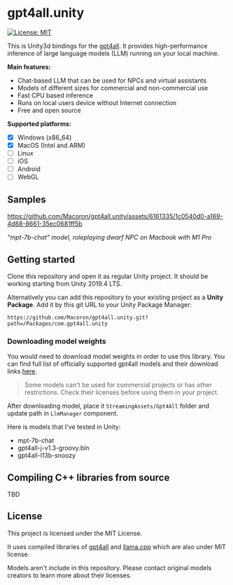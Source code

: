 # gpt4all.unity
[![License: MIT](https://img.shields.io/badge/license-MIT-blue.svg)](https://opensource.org/licenses/MIT) 

This is Unity3d bindings for the [gpt4all](https://github.com/nomic-ai/gpt4all). It provides high-performance inference of large language models (LLM) running on your local machine.

**Main features:**
- Chat-based LLM that can be used for NPCs and virtual assistants
- Models of different sizes for commercial and non-commercial use
- Fast CPU based inference
- Runs on local users device without Internet connection
- Free and open source

**Supported platforms:**
- [x] Windows (x86_64)
- [x] MacOS (Intel and ARM)
- [ ] Linux
- [ ] iOS
- [ ] Android
- [ ] WebGL

## Samples

https://github.com/Macoron/gpt4all.unity/assets/6161335/1c0540d0-a169-4d88-8661-35ec0681ff5b

*"mpt-7b-chat" model, roleplaying dwarf NPC on Macbook with M1 Pro*

## Getting started
Clone this repository and open it as regular Unity project. It should be working starting from Unity 2019.4 LTS.

Alternatively you can add this repository to your existing project as a **Unity Package**. Add it by this git URL to your Unity Package Manager:
```
https://github.com/Macoron/gpt4all.unity.git?path=/Packages/com.gpt4all.unity
```
### Downloading model weights

You would need to download model weights in order to use this library. You can find full list of officially supported gpt4all models and their download links [here](https://github.com/nomic-ai/gpt4all/tree/main/gpt4all-chat#manual-download-of-models).

> Some models can't be used for commercial projects or has other restrictions. Check their licenses before using them in your project.

After downloading model, place it `StreamingAssets/Gpt4All` folder and update path in `LlmManager` component.

Here is models that I've tested in Unity:
- mpt-7b-chat
- gpt4all-j-v1.3-groovy.bin
- gpt4all-l13b-snoozy

## Compiling C++ libraries from source
TBD


## License
This project is licensed under the MIT License. 

It uses compiled libraries of [gpt4all](https://github.com/nomic-ai/gpt4all/tree/main) and [llama.cpp](https://github.com/ggerganov/llama.cpp) which are also under MIT license.

Models aren't include in this repository. Please contact original models creators to learn more about their licenses.
